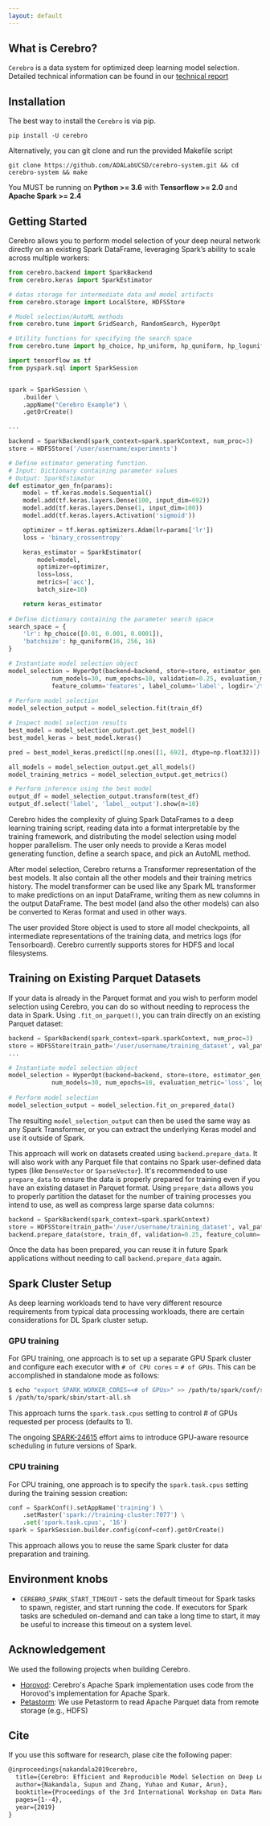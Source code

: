 ```yaml
---
layout: default
---
```


What is Cerebro?
---------------

``Cerebro`` is a data system for optimized deep learning model selection. Detailed technical information can be found
in our [technical report](https://adalabucsd.github.io/papers/TR_2020_Cerebro.pdf)


Installation
------------

The best way to install the ``Cerebro`` is via pip.

    pip install -U cerebro

Alternatively, you can git clone and run the provided Makefile script

    git clone https://github.com/ADALabUCSD/cerebro-system.git && cd cerebro-system && make

You MUST be running on **Python >= 3.6** with **Tensorflow >= 2.0** and **Apache Spark >= 2.4**


Getting Started
---------------

Cerebro allows you to perform model selection of your deep neural network directly on an existing Spark DataFrame,
 leveraging Spark’s ability to scale across multiple workers:
 
```python
from cerebro.backend import SparkBackend
from cerebro.keras import SparkEstimator

# datas storage for intermediate data and model artifacts 
from cerebro.storage import LocalStore, HDFSStore

# Model selection/AutoML methods
from cerebro.tune import GridSearch, RandomSearch, HyperOpt 

# Utility functions for specifying the search space
from cerebro.tune import hp_choice, hp_uniform, hp_quniform, hp_loguniform, hp_qloguniform

import tensorflow as tf
from pyspark.sql import SparkSession


spark = SparkSession \
    .builder \
    .appName("Cerebro Example") \
    .getOrCreate()

...

backend = SparkBackend(spark_context=spark.sparkContext, num_proc=3)
store = HDFSStore('/user/username/experiments')

# Define estimator generating function.
# Input: Dictionary containing parameter values
# Output: SparkEstimator 
def estimator_gen_fn(params):
    model = tf.keras.models.Sequential()
    model.add(tf.keras.layers.Dense(100, input_dim=692))
    model.add(tf.keras.layers.Dense(1, input_dim=100))
    model.add(tf.keras.layers.Activation('sigmoid'))

    optimizer = tf.keras.optimizers.Adam(lr=params['lr'])
    loss = 'binary_crossentropy'

    keras_estimator = SparkEstimator(
        model=model,
        optimizer=optimizer,
        loss=loss,
        metrics=['acc'],
        batch_size=10)

    return keras_estimator
    
# Define dictionary containing the parameter search space
search_space = {
    'lr': hp_choice([0.01, 0.001, 0.0001]),
    'batchsize': hp_quniform(16, 256, 16)
}

# Instantiate model selection object
model_selection = HyperOpt(backend=backend, store=store, estimator_gen_fn=estimator_gen_fn, search_space=search_space,
            num_models=30, num_epochs=10, validation=0.25, evaluation_metric='loss',
            feature_column='features', label_column='label', logdir='/tmp/logs')
                  
# Perform model selection                  
model_selection_output = model_selection.fit(train_df)

# Inspect model selection results
best_model = model_selection_output.get_best_model()
best_model_keras = best_model.keras()

pred = best_model_keras.predict([np.ones([1, 692], dtype=np.float32)])

all_models = model_selection_output.get_all_models()
model_training_metrics = model_selection_output.get_metrics()

# Perform inference using the best model
output_df = model_selection_output.transform(test_df)
output_df.select('label', 'label__output').show(n=10)

```

Cerebro hides the complexity of gluing Spark DataFrames to a deep learning training script, reading data into a
format interpretable by the training framework, and distributing the model selection using model hopper parallelism.
 The user only needs to provide a Keras model generating function, define a search space, and pick an AutoML method.

After model selection, Cerebro returns a Transformer representation of the best models. It also contain all the
other models and their training metrics history. The model transformer can be used like any Spark ML transformer to make
 predictions on an input DataFrame, writing them as new columns in the output DataFrame. The best model 
 (and also the other models) can also be converted to Keras format and used in other ways.

The user provided Store object is used to store all model checkpoints, all intermediate representations of the training 
data, and metrics logs (for Tensorboard). Cerebro currently supports stores for HDFS
and local filesystems.


Training on Existing Parquet Datasets
-------------------------------------

If your data is already in the Parquet format and you wish to perform model selection using Cerebro, you
can do so without needing to reprocess the data in Spark. Using `.fit_on_parquet()`, you can train directly
on an existing Parquet dataset:

```python
backend = SparkBackend(spark_context=spark.sparkContext, num_proc=3)
store = HDFSStore(train_path='/user/username/training_dataset', val_path='/user/username/val_dataset')
...

# Instantiate model selection object
model_selection = HyperOpt(backend=backend, store=store, estimator_gen_fn=estimator_gen_fn, search_space=search_space,
            num_models=30, num_epochs=10, evaluation_metric='loss', logdir='/tmp/logs')
                  
# Perform model selection                  
model_selection_output = model_selection.fit_on_prepared_data()

```

The resulting ``model_selection_output`` can then be used the same way as any Spark Transformer, or you can extract
 the underlying Keras model and use it outside of Spark.
 
This approach will work on datasets created using ``backend.prepare_data``. It will also work with
any Parquet file that contains no Spark user-defined data types (like ``DenseVector`` or ``SparseVector``).  It's
recommended to use ``prepare_data`` to ensure the data is properly prepared for training even if you have an existing
dataset in Parquet format.  Using ``prepare_data`` allows you to properly partition the dataset for the number of
training processes you intend to use, as well as compress large sparse data columns:

```python
backend = SparkBackend(spark_context=spark.sparkContext)
store = HDFSStore(train_path='/user/username/training_dataset', val_path='/user/username/val_dataset')
backend.prepare_data(store, train_df, validation=0.25, feature_column='features', label_column='label')

```

Once the data has been prepared, you can reuse it in future Spark applications without needing to call
``backend.prepare_data`` again.


Spark Cluster Setup
-------------------
As deep learning workloads tend to have very different resource requirements
from typical data processing workloads, there are certain considerations
for DL Spark cluster setup.

### GPU training

For GPU training, one approach is to set up a separate GPU Spark cluster
and configure each executor with ``# of CPU cores`` = ``# of GPUs``. This can
be accomplished in standalone mode as follows:

```bash
$ echo "export SPARK_WORKER_CORES=<# of GPUs>" >> /path/to/spark/conf/spark-env.sh
$ /path/to/spark/sbin/start-all.sh
```

This approach turns the ``spark.task.cpus`` setting to control # of GPUs
requested per process (defaults to 1).

The ongoing [SPARK-24615](https://issues.apache.org/jira/browse/SPARK-24615) effort aims to
introduce GPU-aware resource scheduling in future versions of Spark.

### CPU training
For CPU training, one approach is to specify the ``spark.task.cpus`` setting
during the training session creation:

```python
conf = SparkConf().setAppName('training') \
    .setMaster('spark://training-cluster:7077') \
    .set('spark.task.cpus', '16')
spark = SparkSession.builder.config(conf=conf).getOrCreate()
```

This approach allows you to reuse the same Spark cluster for data preparation
and training.


Environment knobs
-----------------

* ``CEREBRO_SPARK_START_TIMEOUT`` - sets the default timeout for Spark tasks to spawn, register, and start running the
 code.  If executors for Spark tasks are scheduled on-demand and can take a long time to start, it may be useful to
  increase this timeout on a system level.
  
  
Acknowledgement
---------------
We used the following projects when building Cerebro.
- [Horovod](https://github.com/horovod/horovod): Cerebro's Apache Spark implementation uses code from the Horovod's
 implementation for Apache Spark.
- [Petastorm](https://github.com/uber/petastorm): We use Petastorm to read Apache Parquet data from remote storage
 (e.g., HDFS)  
 

Cite
----
If you use this software for research, plase cite the following paper:

```latex
@inproceedings{nakandala2019cerebro,
  title={Cerebro: Efficient and Reproducible Model Selection on Deep Learning Systems},
  author={Nakandala, Supun and Zhang, Yuhao and Kumar, Arun},
  booktitle={Proceedings of the 3rd International Workshop on Data Management for End-to-End Machine Learning},
  pages={1--4},
  year={2019}
}